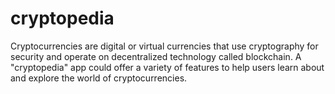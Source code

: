 # cryptopedia
Cryptocurrencies are digital or virtual currencies that use cryptography for security and operate on decentralized technology called blockchain. A "cryptopedia" app could offer a variety of features to help users learn about and explore the world of cryptocurrencies. 
